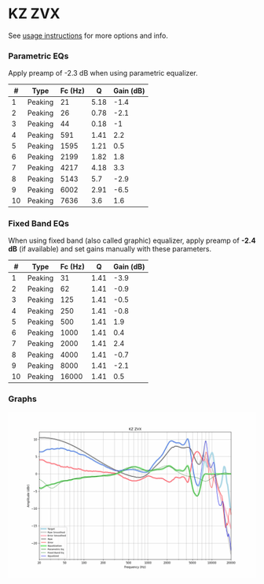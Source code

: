 # KZ ZVX
See [usage instructions](https://github.com/jaakkopasanen/AutoEq#usage) for more options and info.

### Parametric EQs
Apply preamp of -2.3 dB when using parametric equalizer.

|   # | Type    |   Fc (Hz) |    Q |   Gain (dB) |
|-----|---------|-----------|------|-------------|
|   1 | Peaking |        21 | 5.18 |        -1.4 |
|   2 | Peaking |        26 | 0.78 |        -2.1 |
|   3 | Peaking |        44 | 0.18 |        -1   |
|   4 | Peaking |       591 | 1.41 |         2.2 |
|   5 | Peaking |      1595 | 1.21 |         0.5 |
|   6 | Peaking |      2199 | 1.82 |         1.8 |
|   7 | Peaking |      4217 | 4.18 |         3.3 |
|   8 | Peaking |      5143 | 5.7  |        -2.9 |
|   9 | Peaking |      6002 | 2.91 |        -6.5 |
|  10 | Peaking |      7636 | 3.6  |         1.6 |

### Fixed Band EQs
When using fixed band (also called graphic) equalizer, apply preamp of **-2.4 dB** (if available) and set gains manually with these parameters.

|   # | Type    |   Fc (Hz) |    Q |   Gain (dB) |
|-----|---------|-----------|------|-------------|
|   1 | Peaking |        31 | 1.41 |        -3.9 |
|   2 | Peaking |        62 | 1.41 |        -0.9 |
|   3 | Peaking |       125 | 1.41 |        -0.5 |
|   4 | Peaking |       250 | 1.41 |        -0.8 |
|   5 | Peaking |       500 | 1.41 |         1.9 |
|   6 | Peaking |      1000 | 1.41 |         0.4 |
|   7 | Peaking |      2000 | 1.41 |         2.4 |
|   8 | Peaking |      4000 | 1.41 |        -0.7 |
|   9 | Peaking |      8000 | 1.41 |        -2.1 |
|  10 | Peaking |     16000 | 1.41 |         0.5 |

### Graphs
![](./KZ%20ZVX.png)
